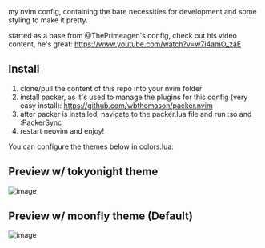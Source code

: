 my nvim config, containing the bare necessities for development and some styling to make it pretty.

started as a base from @ThePrimeagen's config, check out his video content, he's great: https://www.youtube.com/watch?v=w7i4amO_zaE

**Install**
--
1. clone/pull the content of this repo into your nvim folder
2. install packer, as it's used to manage the plugins for this config (very easy install): https://github.com/wbthomason/packer.nvim
3. after packer is installed, navigate to the packer.lua file and run :so and :PackerSync
4. restart neovim and enjoy!

You can configure the themes below in colors.lua:

**Preview w/ tokyonight theme**
--
![image](https://github.com/drewdoesdevelopment/nvimconfig/assets/28990207/6d73c719-013f-4e1e-abfb-bd0945944a5f)

**Preview w/ moonfly theme** (Default)
--
![image](https://github.com/drewdoesdevelopment/nvimconfig/assets/28990207/ad09b9d0-3240-4487-97d3-1561546624ce)
